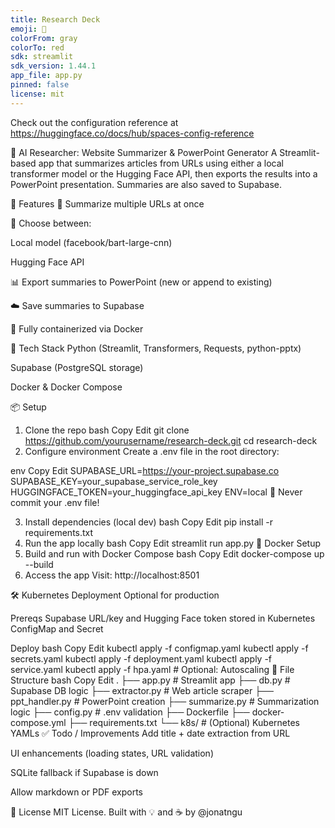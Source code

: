 ```yaml
---
title: Research Deck
emoji: 🦀
colorFrom: gray
colorTo: red
sdk: streamlit
sdk_version: 1.44.1
app_file: app.py
pinned: false
license: mit
---
```


Check out the configuration reference at https://huggingface.co/docs/hub/spaces-config-reference

🧠 AI Researcher: Website Summarizer & PowerPoint Generator
A Streamlit-based app that summarizes articles from URLs using either a local transformer model or the Hugging Face API, then exports the results into a PowerPoint presentation. Summaries are also saved to Supabase.

🚀 Features
📰 Summarize multiple URLs at once

🤖 Choose between:

Local model (facebook/bart-large-cnn)

Hugging Face API

📊 Export summaries to PowerPoint (new or append to existing)

☁️ Save summaries to Supabase

🐳 Fully containerized via Docker

🧱 Tech Stack
Python (Streamlit, Transformers, Requests, python-pptx)

Supabase (PostgreSQL storage)

Docker & Docker Compose

📦 Setup
1. Clone the repo
bash
Copy
Edit
git clone https://github.com/yourusername/research-deck.git
cd research-deck
2. Configure environment
Create a .env file in the root directory:

env
Copy
Edit
SUPABASE_URL=https://your-project.supabase.co
SUPABASE_KEY=your_supabase_service_role_key
HUGGINGFACE_TOKEN=your_huggingface_api_key
ENV=local
🔐 Never commit your .env file!

3. Install dependencies (local dev)
bash
Copy
Edit
pip install -r requirements.txt
4. Run the app locally
bash
Copy
Edit
streamlit run app.py
🐳 Docker Setup
1. Build and run with Docker Compose
bash
Copy
Edit
docker-compose up --build
2. Access the app
Visit: http://localhost:8501

🛠 Kubernetes Deployment
Optional for production

Prereqs
Supabase URL/key and Hugging Face token stored in Kubernetes ConfigMap and Secret

Deploy
bash
Copy
Edit
kubectl apply -f configmap.yaml
kubectl apply -f secrets.yaml
kubectl apply -f deployment.yaml
kubectl apply -f service.yaml
kubectl apply -f hpa.yaml  # Optional: Autoscaling
📂 File Structure
bash
Copy
Edit
.
├── app.py                 # Streamlit app
├── db.py                 # Supabase DB logic
├── extractor.py          # Web article scraper
├── ppt_handler.py        # PowerPoint creation
├── summarize.py          # Summarization logic
├── config.py             # .env validation
├── Dockerfile
├── docker-compose.yml
├── requirements.txt
└── k8s/                  # (Optional) Kubernetes YAMLs
✅ Todo / Improvements
 Add title + date extraction from URL

 UI enhancements (loading states, URL validation)

 SQLite fallback if Supabase is down

 Allow markdown or PDF exports

📘 License
MIT License.
Built with 💡 and ☕ by @jonatngu
